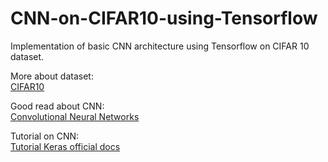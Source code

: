 # CNN-on-CIFAR10-using-Tensorflow

Implementation of basic CNN architecture using Tensorflow on CIFAR 10 dataset.

More about dataset: <br>
[CIFAR10](https://www.cs.toronto.edu/~kriz/cifar.html)

Good read about CNN: <br>
[Convolutional Neural Networks](https://www.ibm.com/cloud/learn/convolutional-neural-networks)

Tutorial on CNN: <br>
[Tutorial Keras official docs](https://www.tensorflow.org/tutorials/images/cnn)
